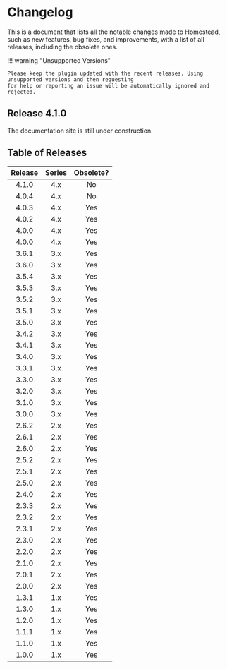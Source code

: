 # Changelog

This is a document that lists all the notable changes made to Homestead, such as new features, bug fixes, and improvements, with a list of all releases, including the obsolete ones.

!!! warning "Unsupported Versions"

    Please keep the plugin updated with the recent releases. Using unsupported versions and then requesting
    for help or reporting an issue will be automatically ignored and rejected.

## Release 4.1.0

The documentation site is still under construction.

## Table of Releases

| Release | Series | Obsolete? |
| :-----: | :----: | :-------: |
| 4.1.0   | 4.x    | No        |
| 4.0.4   | 4.x    | No        |
| 4.0.3   | 4.x    | Yes       |
| 4.0.2   | 4.x    | Yes       |
| 4.0.0   | 4.x    | Yes       |
| 4.0.0   | 4.x    | Yes       |
| 3.6.1   | 3.x    | Yes       |
| 3.6.0   | 3.x    | Yes       |
| 3.5.4   | 3.x    | Yes       |
| 3.5.3   | 3.x    | Yes       |
| 3.5.2   | 3.x    | Yes       |
| 3.5.1   | 3.x    | Yes       |
| 3.5.0   | 3.x    | Yes       |
| 3.4.2   | 3.x    | Yes       |
| 3.4.1   | 3.x    | Yes       |
| 3.4.0   | 3.x    | Yes       |
| 3.3.1   | 3.x    | Yes       |
| 3.3.0   | 3.x    | Yes       |
| 3.2.0   | 3.x    | Yes       |
| 3.1.0   | 3.x    | Yes       |
| 3.0.0   | 3.x    | Yes       |
| 2.6.2   | 2.x    | Yes       |
| 2.6.1   | 2.x    | Yes       |
| 2.6.0   | 2.x    | Yes       |
| 2.5.2   | 2.x    | Yes       |
| 2.5.1   | 2.x    | Yes       |
| 2.5.0   | 2.x    | Yes       |
| 2.4.0   | 2.x    | Yes       |
| 2.3.3   | 2.x    | Yes       |
| 2.3.2   | 2.x    | Yes       |
| 2.3.1   | 2.x    | Yes       |
| 2.3.0   | 2.x    | Yes       |
| 2.2.0   | 2.x    | Yes       |
| 2.1.0   | 2.x    | Yes       |
| 2.0.1   | 2.x    | Yes       |
| 2.0.0   | 2.x    | Yes       |
| 1.3.1   | 1.x    | Yes       |
| 1.3.0   | 1.x    | Yes       |
| 1.2.0   | 1.x    | Yes       |
| 1.1.1   | 1.x    | Yes       |
| 1.1.0   | 1.x    | Yes       |
| 1.0.0   | 1.x    | Yes       |
